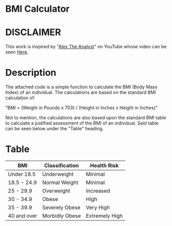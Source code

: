 # BMI Calculator

# DISCLAIMER
This work is inspired by "[Alex The Analyst](https://www.youtube.com/@AlexTheAnalyst)" on YouTube whose video can be seen [Here](https://www.youtube.com/watch?v=ey1VNjU0YbM).  

# Description
The attached code is a simple function to calculate the BMI (Body Mass Index) of an individual.
The calculations are based on the standard BMI calculation of: 

"BMI = (Weight in Pounds x 703) / (Height in Inches x Height in Inches)"

Not to mention, the calculations are also based upon the standard BMI table to calculate a justified assessment of the BMI of an individual.  Said table can be seen below under the "Table" heading.

# Table

|     BMI     |     Classification     |     Health Risk     |
|-------------|------------------------|---------------------|
|  Under 18.5 |       Underweight      |        Minimal      |
| 18.5 - 24.9 |      Normal Weight     |        Minimal      |
|  25 - 29.9  |       Overweight       |       Increased     |
|  30 - 34.9  |          Obese         |         High        |
|  35 - 39.9  |     Severely Obese     |       Very High     |
| 40 and over |     Morbidly Obese     |    Extremely High   |
